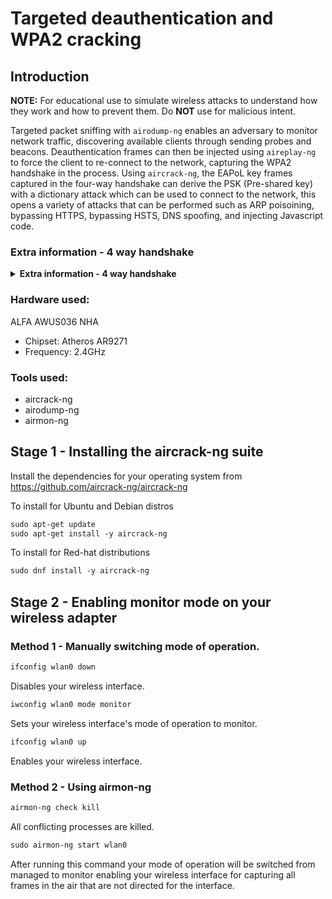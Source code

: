 # Targeted deauthentication and WPA2 cracking

## Introduction

**NOTE:** For educational use to simulate wireless attacks to understand how they work and how to prevent them. Do **NOT** use for malicious intent.

Targeted packet sniffing with `airodump-ng` enables an adversary to monitor network traffic, discovering available clients through sending probes and beacons. Deauthentication frames can then be injected using `aireplay-ng` to force the client to re-connect to the network, capturing the WPA2 handshake in the process. Using `aircrack-ng`, the EAPoL key frames captured in the four-way handshake can derive the PSK (Pre-shared key) with a dictionary attack which can be used to connect to the network, this opens a variety of attacks that can be performed such as ARP poisoining, bypassing HTTPS, bypassing HSTS, DNS spoofing, and injecting Javascript code.

### Extra information - 4 way handshake
<details>
<summary><b>Extra information - 4 way handshake</b></summary>
<br>
The Pre-Shared Key (PSK) is an authentication key that is used by clients to authorise themselves to a network. The PSK is
<ul><li>The first frame is an ANonce (Acknowledgement nunmber once) sent by the access point.</li>
<li>The second frame is an SNonce (Supplicant number once) which is protected by the Message Integrity Check (MIC) sent by the client. Once received by the access point, the access point generates a Pairwise Transient Key (PTK).</li>
<li>The third frame is a Robust Security Network (RSN) sent by the access point that includes information on the cipher suite, group cipher, and authentication method used.</li>
<li>Finally, the process is disestablished by the client.</li></ul>
</details>

### Hardware used:
ALFA AWUS036 NHA
- Chipset: Atheros AR9271
- Frequency: 2.4GHz

### Tools used:
 - aircrack-ng
 - airodump-ng
 - airmon-ng

## Stage 1 - Installing the aircrack-ng suite

Install the dependencies for your operating system from https://github.com/aircrack-ng/aircrack-ng

To install for Ubuntu and Debian distros

```html
sudo apt-get update
sudo apt-get install -y aircrack-ng
```

To install for Red-hat distributions

```html
sudo dnf install -y aircrack-ng
```

## Stage 2 - Enabling monitor mode on your wireless adapter

### Method 1 - Manually switching mode of operation.
```html
ifconfig wlan0 down
```
Disables your wireless interface.
```html
iwconfig wlan0 mode monitor
```
Sets your wireless interface's mode of operation to monitor.
```html
ifconfig wlan0 up
```
Enables your wireless interface.

### Method 2 - Using airmon-ng

```html
airmon-ng check kill
```
All conflicting processes are killed.
```html
sudo airmon-ng start wlan0
```
After running this command your mode of operation will be switched from managed to monitor enabling your wireless interface for capturing all frames in the air that are not directed for the interface. 
